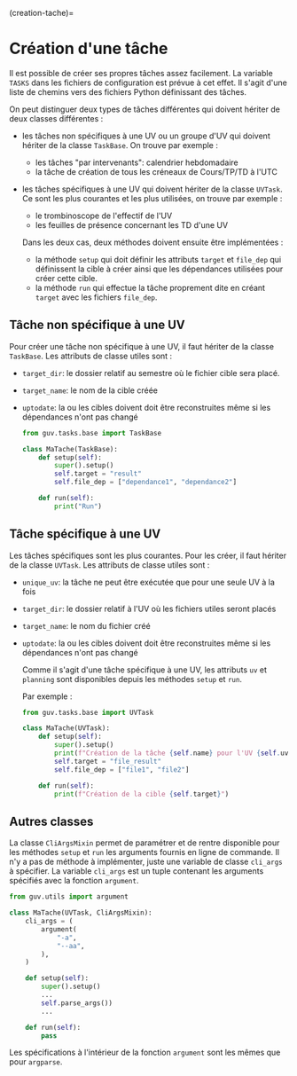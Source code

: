 (creation-tache)=

# Création d'une tâche

Il est possible de créer ses propres tâches assez facilement. La
variable `TASKS` dans les fichiers de configuration est prévue à cet
effet. Il s'agit d'une liste de chemins vers des fichiers Python
définissant des tâches.

On peut distinguer deux types de tâches différentes qui doivent hériter
de deux classes différentes :

- les tâches non spécifiques à une UV ou un groupe d'UV qui doivent
  hériter de la classe `TaskBase`. On trouve par exemple :

  - les tâches "par intervenants": calendrier hebdomadaire
  - la tâche de création de tous les créneaux de Cours/TP/TD à l'UTC

- les tâches spécifiques à une UV qui doivent hériter de la classe
  `UVTask`. Ce sont les plus courantes et les plus utilisées, on
  trouve par exemple :

  - le trombinoscope de l'effectif de l'UV
  - les feuilles de présence concernant les TD d'une UV

  Dans les deux cas, deux méthodes doivent ensuite être implémentées :

  - la méthode `setup` qui doit définir les attributs `target` et
    `file_dep` qui définissent la cible à créer ainsi que les
    dépendances utilisées pour créer cette cible.
  - la méthode `run` qui effectue la tâche proprement dite en créant
    `target` avec les fichiers `file_dep`.

## Tâche non spécifique à une UV

Pour créer une tâche non spécifique à une UV, il faut hériter de la
classe `TaskBase`. Les attributs de classe utiles sont :

- `target_dir`: le dossier relatif au semestre où le fichier cible
  sera placé.

- `target_name`: le nom de la cible créée

- `uptodate`: la ou les cibles doivent doit être reconstruites
  même si les dépendances n'ont pas changé

  ```python
  from guv.tasks.base import TaskBase

  class MaTache(TaskBase):
      def setup(self):
          super().setup()
          self.target = "result"
          self.file_dep = ["dependance1", "dependance2"]

      def run(self):
          print("Run")
  ```

## Tâche spécifique à une UV

Les tâches spécifiques sont les plus courantes. Pour les créer, il faut
hériter de la classe `UVTask`. Les attributs de classe utiles sont :

- `unique_uv`: la tâche ne peut être exécutée que pour une seule UV à
  la fois

- `target_dir`: le dossier relatif à l'UV où les fichiers utiles
  seront placés

- `target_name`: le nom du fichier créé

- `uptodate`: la ou les cibles doivent doit être reconstruites
  même si les dépendances n'ont pas changé

  Comme il s'agit d'une tâche spécifique à une UV, les attributs `uv`
  et `planning` sont disponibles depuis les méthodes `setup` et
  `run`.

  Par exemple :

  ```python
  from guv.tasks.base import UVTask

  class MaTache(UVTask):
      def setup(self):
          super().setup()
          print(f"Création de la tâche {self.name} pour l'UV {self.uv}")
          self.target = "file_result"
          self.file_dep = ["file1", "file2"]

      def run(self):
          print(f"Création de la cible {self.target}")
  ```

## Autres classes

La classe `CliArgsMixin` permet de paramétrer et de rentre
disponible pour les méthodes `setup` et `run` les arguments
fournis en ligne de commande. Il n'y a pas de méthode à implémenter,
juste une variable de classe `cli_args` à spécifier. La variable
`cli_args` est un tuple contenant les arguments spécifiés avec la
fonction `argument`.

```python
from guv.utils import argument

class MaTache(UVTask, CliArgsMixin):
    cli_args = (
        argument(
            "-a",
            "--aa",
        ),
    )

    def setup(self):
        super().setup()
        ...
        self.parse_args())
        ...

    def run(self):
        pass
```

Les spécifications à l'intérieur de la fonction `argument` sont les
mêmes que pour `argparse`.
